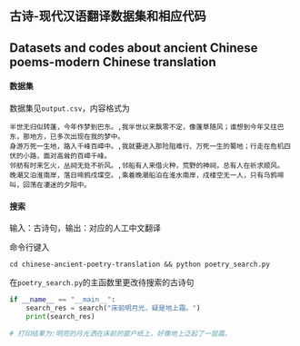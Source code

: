 ## 古诗-现代汉语翻译数据集和相应代码

## Datasets and codes about ancient Chinese poems-modern Chinese translation

#### 数据集

数据集见`output.csv`，内容格式为

```csv
半世无归似转蓬，今年作梦到巴东。,我半世以来飘零不定，像蓬草随风；谁想到今年又往巴东，那地方，已多次出现在我的梦中。
身游万死一生地，路入千峰百嶂中。,我就要进入那险阻难行、万死一生的蜀地；行走在危机四伏的小路，面对高耸的百嶂千峰。
邻舫有时来乞火，丛祠无处不祈风。,邻船有人来借火种，荒野的神祠，总有人在祈求顺风。
晚潮又泊淮南岸，落日啼鸦戍堞空。,乘着晚潮船泊在淮水南岸，戍楼空无一人，只有乌鸦啼叫，回荡在凄迷的夕阳中。
```

#### 搜索

输入：古诗句，输出：对应的人工中文翻译

命令行键入

```
cd chinese-ancient-poetry-translation && python poetry_search.py
```

在`poetry_search.py`的主函数里更改待搜索的古诗句

```python
if __name__ == "__main__":
    search_res = search("床前明月光，疑是地上霜。")
    print(search_res)
    
# 打印结果为:明亮的月光洒在床前的窗户纸上，好像地上泛起了一层霜。
```




